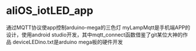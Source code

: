 # aliOS_iotLED_app
通过MQTT协议使app控制arduino-mega的三色灯
myLampMqtt是手机端APP的设计，使用android studio开发，其中mqtt_connect函数借鉴了git某位大神的作品
deviceLEDino.txt是arduino mega板的硬件开发
